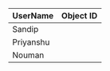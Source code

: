 UserName           | Object ID
---------          | ----------
Sandip             | 
Priyanshu          |
Nouman             |


